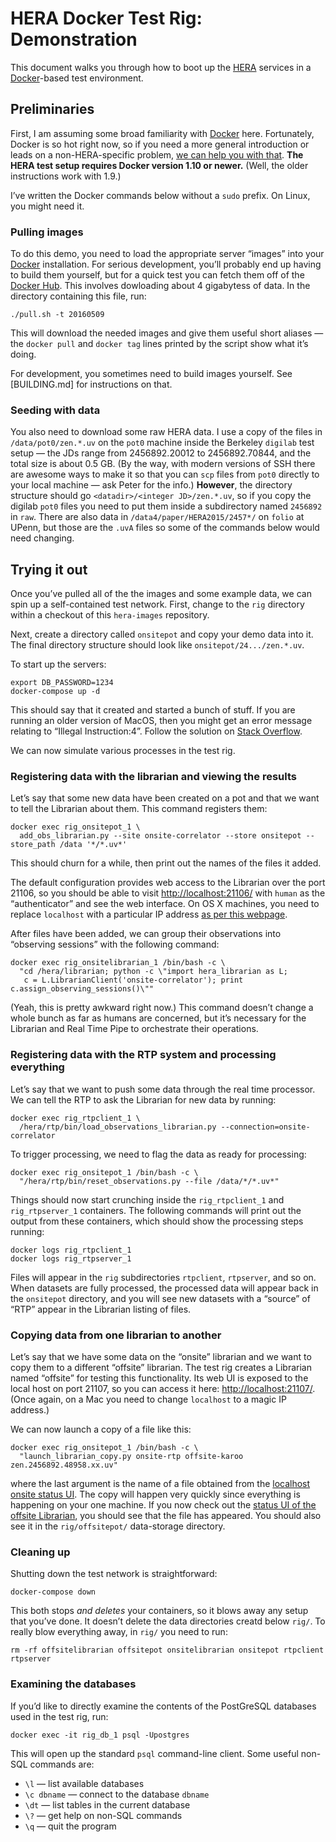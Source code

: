 <!-- To HTML-ify this file locally, use `grip --wide` on it. -->

HERA Docker Test Rig: Demonstration
===================================

This document walks you through how to boot up the [HERA] services in a
[Docker]-based test environment.

[Docker]: https://www.docker.com/
[HERA]: http://reionization.org/


Preliminaries
-------------

First, I am assuming some broad familiarity with [Docker] here. Fortunately,
Docker is so hot right now, so if you need a more general introduction or
leads on a non-HERA-specific problem,
[we can help you with that](https://www.google.com/search?q=docker%20tutorial).
**The HERA test setup requires Docker version 1.10 or newer.** (Well, the
older instructions work with 1.9.)

I’ve written the Docker commands below without a `sudo` prefix. On Linux, you
might need it.

### Pulling images

To do this demo, you need to load the appropriate server “images” into your
[Docker] installation. For serious development, you’ll probably end up having
to build them yourself, but for a quick test you can fetch them off of the
[Docker Hub]. This involves dowloading about 4 gigabytess of data. In the
directory containing this file, run:

```
./pull.sh -t 20160509
```

[Docker Hub]: https://hub.docker.com/

This will download the needed images and give them useful short aliases — the
`docker pull` and `docker tag` lines printed by the script show what it’s
doing.

For development, you sometimes need to build images yourself. See
[BUILDING.md] for instructions on that.

### Seeding with data

You also need to download some raw HERA data. I use a copy of the files in
`/data/pot0/zen.*.uv` on the `pot0` machine inside the Berkeley `digilab` test
setup — the JDs range from 2456892.20012 to 2456892.70844, and the total size
is about 0.5 GB. (By the way, with modern versions of SSH there are awesome
ways to make it so that you can `scp` files from `pot0` directly to your local
machine — ask Peter for the info.) **However**, the directory structure should
go `<datadir>/<integer JD>/zen.*.uv`, so if you copy the digilab `pot0` files
you need to put them inside a subdirectory named `2456892` in `raw`. There are
also data in `/data4/paper/HERA2015/2457*/` on `folio` at UPenn, but those are
the `.uvA` files so some of the commands below would need changing.


Trying it out
-------------

Once you’ve pulled all of the the images and some example data, we can spin up
a self-contained test network. First, change to the `rig` directory within a
checkout of this `hera-images` repository.

Next, create a directory called `onsitepot` and copy your demo data into it.
The final directory structure should look like `onsitepot/24.../zen.*.uv`.

To start up the servers:

```
export DB_PASSWORD=1234
docker-compose up -d
```

This should say that it created and started a bunch of stuff. If you are
running an older version of MacOS, then you might get an error message
relating to “Illegal Instruction:4”. Follow the solution on
[Stack Overflow](http://stackoverflow.com/questions/33595593/what-does-illegal-instruction-4-mean-with-docker-compose-on-a-mac).

We can now simulate various processes in the test rig.

### Registering data with the librarian and viewing the results

Let’s say that some new data have been created on a pot and that we want to
tell the Librarian about them. This command registers them:

```
docker exec rig_onsitepot_1 \
  add_obs_librarian.py --site onsite-correlator --store onsitepot --store_path /data '*/*.uv*'
```

This should churn for a while, then print out the names of the files it added.

The default configuration provides web access to the Librarian over the port
21106, so you should be able to visit <http://localhost:21106/> with
`human` as the “authenticator” and see the web interface. On OS X machines,
you need to replace `localhost` with a particular IP address
[as per this webpage](http://www.markhneedham.com/blog/2015/11/08/docker-1-9-port-forwarding-on-mac-os-x/).

After files have been added, we can group their observations into “observing
sessions” with the following command:

```
docker exec rig_onsitelibrarian_1 /bin/bash -c \
  "cd /hera/librarian; python -c \"import hera_librarian as L;
   c = L.LibrarianClient('onsite-correlator'); print c.assign_observing_sessions()\""
```

(Yeah, this is pretty awkward right now.) This command doesn’t change a whole
bunch as far as humans are concerned, but it’s necessary for the Librarian and
Real Time Pipe to orchestrate their operations.

### Registering data with the RTP system and processing everything

Let’s say that we want to push some data through the real time processor. We
can tell the RTP to ask the Librarian for new data by running:

```
docker exec rig_rtpclient_1 \
  /hera/rtp/bin/load_observations_librarian.py --connection=onsite-correlator
```

To trigger processing, we need to flag the data as ready for processing:

```
docker exec rig_onsitepot_1 /bin/bash -c \
  "/hera/rtp/bin/reset_observations.py --file /data/*/*.uv*"
```

Things should now start crunching inside the `rig_rtpclient_1` and
`rig_rtpserver_1` containers. The following commands will print out the output
from these containers, which should show the processing steps running:

```
docker logs rig_rtpclient_1
docker logs rig_rtpserver_1
```

Files will appear in the `rig` subdirectories `rtpclient`, `rtpserver`, and so
on. When datasets are fully processed, the processed data will appear back in
the `onsitepot` directory, and you will see new datasets with a “source” of
“RTP” appear in the Librarian listing of files.

### Copying data from one librarian to another

Let’s say that we have some data on the “onsite” librarian and we want to copy
them to a different “offsite” librarian. The test rig creates a Librarian
named “offsite” for testing this functionality. Its web UI is exposed to the
local host on port 21107, so you can access it here:
<http://localhost:21107/>. (Once again, on a Mac you need to change
`localhost` to a magic IP address.)

We can now launch a copy of a file like this:

```
docker exec rig_onsitepot_1 /bin/bash -c \
  "launch_librarian_copy.py onsite-rtp offsite-karoo zen.2456892.48958.xx.uv"
```

where the last argument is the name of a file obtained from the
[localhost onsite status UI](http://localhost:21106/). The copy will happen
very quickly since everything is happening on your one machine. If you now
check out the [status UI of the offsite Librarian](http://localhost:21107/),
you should see that the file has appeared. You should also see it in the
`rig/offsitepot/` data-storage directory.

### Cleaning up

Shutting down the test network is straightforward:

```
docker-compose down
```

This both stops *and deletes* your containers, so it blows away any setup that
you’ve done. It doesn’t delete the data directories creatd below `rig/`. To
really blow everything away, in `rig/` you need to run:

```
rm -rf offsitelibrarian offsitepot onsitelibrarian onsitepot rtpclient rtpserver
```

### Examining the databases

If you’d like to directly examine the contents of the PostGreSQL databases
used in the test rig, run:

```
docker exec -it rig_db_1 psql -Upostgres
```

This will open up the standard `psql` command-line client. Some useful non-SQL
commands are:

* `\l` — list available databases
* `\c dbname` — connect to the database `dbname`
* `\dt` — list tables in the current database
* `\?` — get help on non-SQL commands
* `\q` — quit the program
